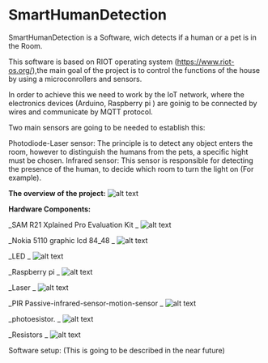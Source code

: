 # SmartHumanDetection

SmartHumanDetection is a Software, wich detects if a human or a pet is in the Room.

This software is based on RIOT operating system (https://www.riot-os.org/),the main goal of the project is to control the functions of the house by using a microconrollers and sensors.

In order to achieve this we need to work by the IoT network, where the electronics devices (Arduino, Raspberry pi ) are goinig to be connected by wires and communicate by MQTT protocol.

Two main sensors are going to be needed to establish this:

Photodiode-Laser sensor: The principle is to detect any object enters the room, however to distinguish the humans from the pets, a specific hight must be chosen. 
Infrared sensor: This sensor is responsible for detecting the presence of the human, to decide which room to turn the light on (For example).

**The overview of the project:**
![alt text](https://github.com/smartuni/SmartHumanDetection/blob/master/imgs/OverAll%20picture.PNG) 


**Hardware Components:**

_SAM R21 Xplained Pro Evaluation Kit  _ 
![alt text](https://github.com/smartuni/SmartHumanDetection/blob/master/imgs/SAM%2BR21%2BXplained%2BPro%2BEvaluation%2BKit%2B5511ec1bc0543.png)

_Nokia 5110 graphic lcd 84_48  _ 
![alt text](https://github.com/smartuni/SmartHumanDetection/blob/master/imgs/nokia_5110_graphic_lcd_84_48-500x500.jpg)

_LED  _ 
![alt text](https://github.com/smartuni/SmartHumanDetection/blob/master/imgs/LED5MM.png)

_Raspberry pi  _ 
![alt text](https://github.com/smartuni/SmartHumanDetection/blob/master/imgs/91zSu44%2B34L._SX355_.jpg)

_Laser  _ 
![alt text](https://github.com/smartuni/SmartHumanDetection/blob/master/imgs/NEJE-DK-8-KZ-1000mW-DIY-Laser-Machine-Parts-Laser-Module-High-Power-Violet-Light-Laser.jpg_640x640.jpg)

_PIR Passive-infrared-sensor-motion-sensor  _ 
![alt text](https://github.com/smartuni/SmartHumanDetection/blob/master/imgs/hc-sr501-pir-passive-infrared-sensor-motion-sensor-arduino-arelectronics-1709-23-F528300_1.jpg)

_photoesistor.  _ 
![alt text](https://github.com/smartuni/SmartHumanDetection/blob/master/imgs/photo-resistor.jpg)

_Resistors  _ 
![alt text](https://github.com/smartuni/SmartHumanDetection/blob/master/imgs/Resistors-Array.jpg)

Software setup: 
(This is going to be described in the near future)


